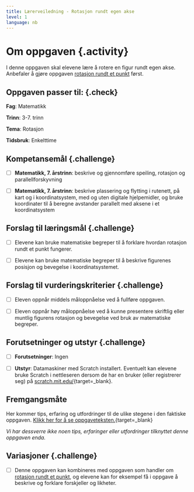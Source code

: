 ```yaml
---
title: Lærerveiledning - Rotasjon rundt egen akse
level: 1
language: nb
---
```



# Om oppgaven {.activity}

I denne oppgaven skal elevene lære å rotere en figur rundt egen akse. Anbefaler
å gjøre oppgaven [rotasjon rundt et
punkt](../rotasjon%20rundt%20punkt/rotasjon%20rundt%20punkt.html) først.

## Oppgaven passer til: {.check}

 __Fag__: Matematikk

__Trinn__: 3-7. trinn

__Tema__: Rotasjon

__Tidsbruk__: Enkelttime

## Kompetansemål {.challenge}

- [ ]  __Matematikk, 7. årstrinn__: beskrive og gjennomføre speiling, rotasjon
       og parallellforskyvning

- [ ]  __Matematikk, 7. årstrinn__: beskrive plassering og flytting i rutenett,
       på kart og i koordinatsystem, med og uten digitale hjelpemidler, og bruke
       koordinater til å beregne avstander parallelt med aksene i et
       koordinatsystem

## Forslag til læringsmål {.challenge}

- [ ]  Elevene kan bruke matematiske begreper til å forklare hvordan rotasjon
       rundt et punkt fungerer.

- [ ]  Elevene kan bruke matematiske begreper til å beskrive figurenes posisjon
       og bevegelse i koordinatsystemet.

## Forslag til vurderingskriterier {.challenge}

- [ ]  Eleven oppnår middels måloppnåelse ved å fullføre oppgaven.

- [ ] Eleven oppnår høy måloppnåelse ved å kunne presentere skriftlig eller
      muntlig figurens rotasjon og bevegelse ved bruk av matematiske begreper.

## Forutsetninger og utstyr {.challenge}

- [ ]  __Forutsetninger__: Ingen

- [ ]  __Utstyr__: Datamaskiner med Scratch installert. Eventuelt kan elevene
       bruke Scratch i nettleseren dersom de har en bruker (eller registrerer
       seg) på [scratch.mit.edu/](http://scratch.mit.edu/){target=_blank}.

## Fremgangsmåte

Her kommer tips, erfaring og utfordringer til de ulike stegene i den faktiske
oppgaven. [Klikk her for å se
oppgaveteksten.](../rotasjon/rotasjon.html){target=_blank}

_Vi har dessverre ikke noen tips, erfaringer eller utfordringer tilknyttet denne
oppgaven enda._

## Variasjoner {.challenge}

- [ ]  Denne oppgaven kan kombineres med oppgaven som handler om [rotasjon rundt
       et punkt](../rotasjon%20rundt%20punkt/rotasjon%20rundt%20punkt.html), og
       elevene kan for eksempel få i oppgave å beskrive og forklare forskjeller
       og likheter.
